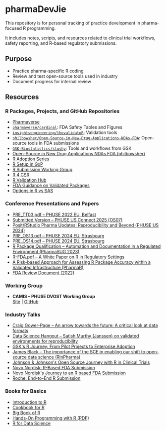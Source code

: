 # pharmaDevJie

This repository is for personal tracking of practice development in pharma-focused R programming.

It includes notes, scripts, and resources related to clinical trial workflows, safety reporting, and R-based regulatory submissions.

## Purpose

- Practice pharma-specific R coding
- Review and test open-source tools used in industry
- Document progress for internal review

## Resources

### R Packages, Projects, and GitHub Repositories
- [Pharmaverse](https://pharmaverse.org/) 
- [`pharmaverse/cardinal`](https://github.com/pharmaverse/cardinal): FDA Safety Tables and Figures
- [`insightsengineering/thevalidatoR`](https://github.com/insightsengineering/thevalidatoR): Validation tools
- [`philbowsher/Open-Source-in-New-Drug-Applications-NDAs-FDA`](https://github.com/philbowsher/Open-Source-in-New-Drug-Applications-NDAs-FDA): Open-source tools in FDA submissions
- [`GSK-Biostatistics/slushy`](https://github.com/GSK-Biostatistics/slushy): Tools and workflows from GSK
- [Open-Source in New Drug Applications NDAs FDA (philbowsher)](https://github.com/philbowsher/Open-Source-in-New-Drug-Applications-NDAs-FDA)
- [R Adoption Series](https://youtube.com/playlist?list=PL4IzsxWztPdkTYNmISc5Rd1kcBB6LQFgG)  
- [R Setup in GxP](https://youtube.com/playlist?list=PL4IzsxWztPdksVWJIJq93xTvWyc3QPpsG)
- [R Submission Working Group](https://rconsortium.github.io/submissions-wg/)  
- [R 4 CSR](https://r4csr.org/)  
- [R Validation Hub](https://www.pharmar.org/)  
- [FDA Guidance on Validated Packages](https://www.r-project.org/doc/R-FDA.pdf)  
- [Options in R vs SAS](https://psiaims.github.io/CAMIS/)

### Conference Presentations and Papers
- [PRE_TT03.pdf – PHUSE 2022 EU, Belfast](https://phuse.s3.eu-central-1.amazonaws.com/Archive/2022/Connect/EU/Belfast/PRE_TT03.pdf)
- [Submitted Version – PHUSE US Connect 2025 (OS07)](https://phuse.s3.eu-central-1.amazonaws.com/Archive/2025/Connect/US/Orlando/PRE_OS07.pdf)
- [Posit/RStudio Pharma Updates: Reproducibility and Beyond (PHUSE US 2024)](https://www.lexjansen.com/phuse-us/2024/os/PAP_OS10.pdf)
- [PRE_OS13.pdf – PHUSE 2024 EU, Strasbourg](https://phuse.s3.eu-central-1.amazonaws.com/Archive/2024/Connect/EU/Strasbourg/PRE_OS13.pdf)
- [PRE_OS14.pdf – PHUSE 2024 EU, Strasbourg](https://phuse.s3.eu-central-1.amazonaws.com/Archive/2024/Connect/EU/Strasbourg/PRE_OS14.pdf)
- [R Package Qualification – Automation and Documentation in a Regulated Environment (PharmaSUG 2023)](https://pharmasug.org/proceedings/2023/SI/PharmaSUG-2023-SI-212.pdf)
- [R-FDA.pdf – A White Paper on R in Regulatory Settings](https://www.r-project.org/doc/R-FDA.pdf)
- [A Risk-based Approach for Assessing R Package Accuracy within a Validated Infrastructure (PharmaR)](https://www.pharmar.org/white-paper/)
- [FDA Review Document (2022)](https://www.accessdata.fda.gov/drugsatfda_docs/nda/2022/050708Orig1s053;%20050709Orig1s045;%20210115Orig1s005.pdf)

### Working Group

- **CAMIS – PHUSE DVOST Working Group**  
  [Site](https://psiaims.github.io/CAMIS/) | [GitHub](https://github.com/insightsengineering/thevalidatoR)

### Industry Talks
- [Craig Gower-Page – An arrow towards the future: A critical look at data formats](https://www.youtube.com/watch?v=ipvcRPr0eig)
- [Data Science Hangout – Satish Murthy (Janssen) on validated environments for reproducibility](https://www.youtube.com/watch?v=VYKShbR-pd8)
- [GSK's R Journey: From Pilot Projects to Enterprise Adoption](https://www.youtube.com/watch?v=xDrt6txplek)
- [James Black – The importance of the SCE in enabling our shift to open-source data science (RinPharma)](https://www.youtube.com/watch?v=XO-oPX1TBuw&list=PLMtxz1fUYA5DiGZTLx8WmVni85Ps2fjMg)
- [Johnson & Johnson's Open Source Journey with R in Clinical Trials](https://www.youtube.com/watch?v=FgyxVFj6p1s)
- [Novo Nordisk: R-Based FDA Submission](https://www.youtube.com/watch?v=t33dS17QHuA&ab_channel=PositPBC)
- [Novo Nordisk's Journey to an R based FDA Submission](https://www.youtube.com/watch?v=t33dS17QHuA)
- [Roche: End-to-End R Submission](https://www.youtube.com/watch?v=BlJNILSoZlM&ab_channel=PositPBC)

### Books for Basics
- [Introduction to R](https://cran.r-project.org/doc/manuals/r-release/R-intro.pdf)  
- [Cookbook for R](http://www.cookbook-r.com/)  
- [Big Book of R](https://www.bigbookofr.com/)  
- [Hands-On Programming with R (PDF)](https://d1b10bmlvqabco.cloudfront.net/attach/ighbo26t3ua52t/igp9099yy4v10/igz7vp4w5su9/OReilly_HandsOn_Programming_with_R_2014.pdf)  
- [R for Data Science](https://r4ds.had.co.nz/)
